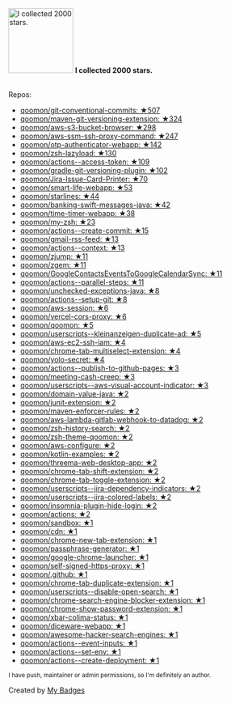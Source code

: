 <img src="https://my-badges.github.io/my-badges/stars-2000.png" alt="I collected 2000 stars." title="I collected 2000 stars." width="128">
<strong>I collected 2000 stars.</strong>
<br><br>

Repos:

* <a href="https://github.com/qoomon/git-conventional-commits">qoomon/git-conventional-commits: ★507</a>
* <a href="https://github.com/qoomon/maven-git-versioning-extension">qoomon/maven-git-versioning-extension: ★324</a>
* <a href="https://github.com/qoomon/aws-s3-bucket-browser">qoomon/aws-s3-bucket-browser: ★298</a>
* <a href="https://github.com/qoomon/aws-ssm-ssh-proxy-command">qoomon/aws-ssm-ssh-proxy-command: ★247</a>
* <a href="https://github.com/qoomon/otp-authenticator-webapp">qoomon/otp-authenticator-webapp: ★142</a>
* <a href="https://github.com/qoomon/zsh-lazyload">qoomon/zsh-lazyload: ★130</a>
* <a href="https://github.com/qoomon/actions--access-token">qoomon/actions--access-token: ★109</a>
* <a href="https://github.com/qoomon/gradle-git-versioning-plugin">qoomon/gradle-git-versioning-plugin: ★102</a>
* <a href="https://github.com/qoomon/Jira-Issue-Card-Printer">qoomon/Jira-Issue-Card-Printer: ★70</a>
* <a href="https://github.com/qoomon/smart-life-webapp">qoomon/smart-life-webapp: ★53</a>
* <a href="https://github.com/qoomon/starlines">qoomon/starlines: ★44</a>
* <a href="https://github.com/qoomon/banking-swift-messages-java">qoomon/banking-swift-messages-java: ★42</a>
* <a href="https://github.com/qoomon/time-timer-webapp">qoomon/time-timer-webapp: ★38</a>
* <a href="https://github.com/qoomon/my-zsh">qoomon/my-zsh: ★23</a>
* <a href="https://github.com/qoomon/actions--create-commit">qoomon/actions--create-commit: ★15</a>
* <a href="https://github.com/qoomon/gmail-rss-feed">qoomon/gmail-rss-feed: ★13</a>
* <a href="https://github.com/qoomon/actions--context">qoomon/actions--context: ★13</a>
* <a href="https://github.com/qoomon/zjump">qoomon/zjump: ★11</a>
* <a href="https://github.com/qoomon/zgem">qoomon/zgem: ★11</a>
* <a href="https://github.com/qoomon/GoogleContactsEventsToGoogleCalendarSync">qoomon/GoogleContactsEventsToGoogleCalendarSync: ★11</a>
* <a href="https://github.com/qoomon/actions--parallel-steps">qoomon/actions--parallel-steps: ★11</a>
* <a href="https://github.com/qoomon/unchecked-exceptions-java">qoomon/unchecked-exceptions-java: ★8</a>
* <a href="https://github.com/qoomon/actions--setup-git">qoomon/actions--setup-git: ★8</a>
* <a href="https://github.com/qoomon/aws-session">qoomon/aws-session: ★6</a>
* <a href="https://github.com/qoomon/vercel-cors-proxy">qoomon/vercel-cors-proxy: ★6</a>
* <a href="https://github.com/qoomon/qoomon">qoomon/qoomon: ★5</a>
* <a href="https://github.com/qoomon/userscripts--kleinanzeigen-duplicate-ad">qoomon/userscripts--kleinanzeigen-duplicate-ad: ★5</a>
* <a href="https://github.com/qoomon/aws-ec2-ssh-iam">qoomon/aws-ec2-ssh-iam: ★4</a>
* <a href="https://github.com/qoomon/chrome-tab-multiselect-extension">qoomon/chrome-tab-multiselect-extension: ★4</a>
* <a href="https://github.com/qoomon/yolo-secret">qoomon/yolo-secret: ★4</a>
* <a href="https://github.com/qoomon/actions--publish-to-github-pages">qoomon/actions--publish-to-github-pages: ★3</a>
* <a href="https://github.com/qoomon/meeting-cash-creep">qoomon/meeting-cash-creep: ★3</a>
* <a href="https://github.com/qoomon/userscripts--aws-visual-account-indicator">qoomon/userscripts--aws-visual-account-indicator: ★3</a>
* <a href="https://github.com/qoomon/domain-value-java">qoomon/domain-value-java: ★2</a>
* <a href="https://github.com/qoomon/junit-extension">qoomon/junit-extension: ★2</a>
* <a href="https://github.com/qoomon/maven-enforcer-rules">qoomon/maven-enforcer-rules: ★2</a>
* <a href="https://github.com/qoomon/aws-lambda-gitlab-webhook-to-datadog">qoomon/aws-lambda-gitlab-webhook-to-datadog: ★2</a>
* <a href="https://github.com/qoomon/zsh-history-search">qoomon/zsh-history-search: ★2</a>
* <a href="https://github.com/qoomon/zsh-theme-qoomon">qoomon/zsh-theme-qoomon: ★2</a>
* <a href="https://github.com/qoomon/aws-configure">qoomon/aws-configure: ★2</a>
* <a href="https://github.com/qoomon/kotlin-examples">qoomon/kotlin-examples: ★2</a>
* <a href="https://github.com/qoomon/threema-web-desktop-app">qoomon/threema-web-desktop-app: ★2</a>
* <a href="https://github.com/qoomon/chrome-tab-shift-extension">qoomon/chrome-tab-shift-extension: ★2</a>
* <a href="https://github.com/qoomon/chrome-tab-toggle-extension">qoomon/chrome-tab-toggle-extension: ★2</a>
* <a href="https://github.com/qoomon/userscripts--jira-dependency-indicators">qoomon/userscripts--jira-dependency-indicators: ★2</a>
* <a href="https://github.com/qoomon/userscripts--jira-colored-labels">qoomon/userscripts--jira-colored-labels: ★2</a>
* <a href="https://github.com/qoomon/insomnia-plugin-hide-login">qoomon/insomnia-plugin-hide-login: ★2</a>
* <a href="https://github.com/qoomon/actions">qoomon/actions: ★2</a>
* <a href="https://github.com/qoomon/sandbox">qoomon/sandbox: ★1</a>
* <a href="https://github.com/qoomon/cdn">qoomon/cdn: ★1</a>
* <a href="https://github.com/qoomon/chrome-new-tab-extension">qoomon/chrome-new-tab-extension: ★1</a>
* <a href="https://github.com/qoomon/passphrase-generator">qoomon/passphrase-generator: ★1</a>
* <a href="https://github.com/qoomon/google-chrome-launcher">qoomon/google-chrome-launcher: ★1</a>
* <a href="https://github.com/qoomon/self-signed-https-proxy">qoomon/self-signed-https-proxy: ★1</a>
* <a href="https://github.com/qoomon/.github">qoomon/.github: ★1</a>
* <a href="https://github.com/qoomon/chrome-tab-duplicate-extension">qoomon/chrome-tab-duplicate-extension: ★1</a>
* <a href="https://github.com/qoomon/userscripts--disable-open-search">qoomon/userscripts--disable-open-search: ★1</a>
* <a href="https://github.com/qoomon/chrome-search-engine-blocker-extension">qoomon/chrome-search-engine-blocker-extension: ★1</a>
* <a href="https://github.com/qoomon/chrome-show-password-extension">qoomon/chrome-show-password-extension: ★1</a>
* <a href="https://github.com/qoomon/xbar-colima-status">qoomon/xbar-colima-status: ★1</a>
* <a href="https://github.com/qoomon/diceware-webapp">qoomon/diceware-webapp: ★1</a>
* <a href="https://github.com/qoomon/awesome-hacker-search-engines">qoomon/awesome-hacker-search-engines: ★1</a>
* <a href="https://github.com/qoomon/actions--event-inputs">qoomon/actions--event-inputs: ★1</a>
* <a href="https://github.com/qoomon/actions--set-env">qoomon/actions--set-env: ★1</a>
* <a href="https://github.com/qoomon/actions--create-deployment">qoomon/actions--create-deployment: ★1</a>

<sup>I have push, maintainer or admin permissions, so I'm definitely an author.<sup>



Created by <a href="https://github.com/my-badges/my-badges">My Badges</a>